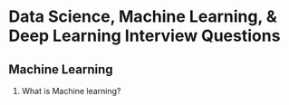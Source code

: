 # Data Science, Machine Learning, & Deep Learning Interview Questions


## Machine Learning

1. What is Machine learning?
